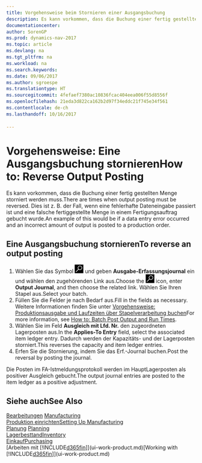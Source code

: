 ```yaml
---
title: Vorgehensweise beim Stornieren einer Ausgangsbuchung
description: Es kann vorkommen, dass die Buchung einer fertig gestellten Menge storniert werden muss. Dies ist z. B. der Fall, wenn eine fehlerhafte Dateneingabe passiert ist und eine falsche fertiggestellte Menge in einem Fertigungsauftrag gebucht wurde.
documentationcenter: 
author: SorenGP
ms.prod: dynamics-nav-2017
ms.topic: article
ms.devlang: na
ms.tgt_pltfrm: na
ms.workload: na
ms.search.keywords: 
ms.date: 09/06/2017
ms.author: sgroespe
ms.translationtype: HT
ms.sourcegitcommit: 4fefaef7380ac10836fcac404eea006f55d8556f
ms.openlocfilehash: 21eda3d822ca162b2d97f34eddc21f745e34f561
ms.contentlocale: de-ch
ms.lasthandoff: 10/16/2017

---
```

# <a name="how-to-reverse-output-posting"></a><span data-ttu-id="f5726-104">Vorgehensweise: Eine Ausgangsbuchung stornieren</span><span class="sxs-lookup"><span data-stu-id="f5726-104">How to: Reverse Output Posting</span></span>
<span data-ttu-id="f5726-105">Es kann vorkommen, dass die Buchung einer fertig gestellten Menge storniert werden muss.</span><span class="sxs-lookup"><span data-stu-id="f5726-105">There are times when output posting must be reversed.</span></span> <span data-ttu-id="f5726-106">Dies ist z. B. der Fall, wenn eine fehlerhafte Dateneingabe passiert ist und eine falsche fertiggestellte Menge in einem Fertigungsauftrag gebucht wurde.</span><span class="sxs-lookup"><span data-stu-id="f5726-106">An example of this would be if a data entry error occurred and an incorrect amount of output is posted to a production order.</span></span>  

## <a name="to-reverse-an-output-posting"></a><span data-ttu-id="f5726-107">Eine Ausgangsbuchung stornieren</span><span class="sxs-lookup"><span data-stu-id="f5726-107">To reverse an output posting</span></span>  
1.  <span data-ttu-id="f5726-108">Wählen Sie das Symbol ![Nach Seite oder Bericht suchen](media/ui-search/search_small.png "Nach Seite oder Bericht suchen") und geben **Ausgabe-Erfassungsjournal** ein und wählen den zugehörenden Link aus.</span><span class="sxs-lookup"><span data-stu-id="f5726-108">Choose the ![Search for Page or Report](media/ui-search/search_small.png "Search for Page or Report icon") icon, enter **Output Journal**, and then choose the related link.</span></span> <span data-ttu-id="f5726-109">Wählen Sie Ihren Stapel aus.</span><span class="sxs-lookup"><span data-stu-id="f5726-109">Select your batch.</span></span>  
2. <span data-ttu-id="f5726-110">Füllen Sie die Felder je nach Bedarf aus.</span><span class="sxs-lookup"><span data-stu-id="f5726-110">Fill in the fields as necessary.</span></span> <span data-ttu-id="f5726-111">Weitere Informationen finden Sie unter [Vorgehensweise: Produktionsausgabe und Laufzeiten über Stapelverarbeitung buchen](production-how-to-post-output-quantity.md)</span><span class="sxs-lookup"><span data-stu-id="f5726-111">For more information, see [How to: Batch Post Output and Run Times](production-how-to-post-output-quantity.md).</span></span>
3.  <span data-ttu-id="f5726-112">Wählen Sie im Feld **Ausgleich mit Lfd. Nr.** den zugeordneten Lagerposten aus.</span><span class="sxs-lookup"><span data-stu-id="f5726-112">In the **Applies-To Entry** field, select the associated item ledger entry.</span></span> <span data-ttu-id="f5726-113">Dadurch werden der Kapazitäts- und der Lagerposten storniert.</span><span class="sxs-lookup"><span data-stu-id="f5726-113">This reverses the capacity and item ledger entries.</span></span>  
4. <span data-ttu-id="f5726-114">Erfen Sie die Stornierung, indem Sie das Erf.-Journal buchen.</span><span class="sxs-lookup"><span data-stu-id="f5726-114">Post the reversal by posting the journal.</span></span>  

<span data-ttu-id="f5726-115">Die Posten im FA-Istmeldungsprotokoll werden im HauptLagerposten als positiver Ausgleich gebucht.</span><span class="sxs-lookup"><span data-stu-id="f5726-115">The output journal entries are posted to the item ledger as a positive adjustment.</span></span>  

## <a name="see-also"></a><span data-ttu-id="f5726-116">Siehe auch</span><span class="sxs-lookup"><span data-stu-id="f5726-116">See Also</span></span>  
 <span data-ttu-id="f5726-117">[Bearbeitungen](production-manage-manufacturing.md)  </span><span class="sxs-lookup"><span data-stu-id="f5726-117">[Manufacturing](production-manage-manufacturing.md)  </span></span>  
 [<span data-ttu-id="f5726-118">Produktion einrichten</span><span class="sxs-lookup"><span data-stu-id="f5726-118">Setting Up Manufacturing</span></span>](production-configure-production-processes.md)  
 <span data-ttu-id="f5726-119">[Planung](production-planning.md)    </span><span class="sxs-lookup"><span data-stu-id="f5726-119">[Planning](production-planning.md)    </span></span>  
 [<span data-ttu-id="f5726-120">Lagerbesttand</span><span class="sxs-lookup"><span data-stu-id="f5726-120">Inventory</span></span>](inventory-manage-inventory.md)  
 [<span data-ttu-id="f5726-121">Einkauf</span><span class="sxs-lookup"><span data-stu-id="f5726-121">Purchasing</span></span>](purchasing-manage-purchasing.md)  
 <span data-ttu-id="f5726-122">[Arbeiten mit [!INCLUDE[d365fin](includes/d365fin_md.md)]](ui-work-product.md)</span><span class="sxs-lookup"><span data-stu-id="f5726-122">[Working with [!INCLUDE[d365fin](includes/d365fin_md.md)]](ui-work-product.md)</span></span>  

